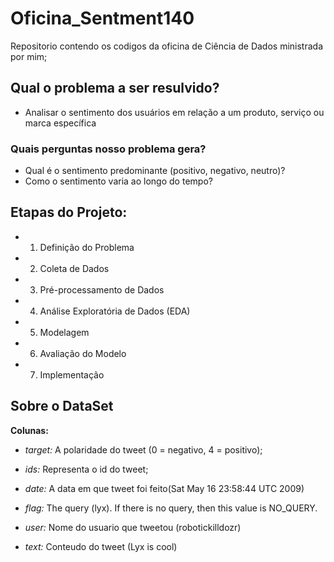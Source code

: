 # Oficina_Sentment140
Repositorio contendo os codigos da oficina de Ciência de Dados ministrada por mim;

## Qual o problema a ser resulvido?
-  Analisar o sentimento dos usuários em relação a um produto, serviço ou
marca específica

### Quais perguntas nosso problema gera?
- Qual é o sentimento predominante (positivo, negativo, neutro)?
- Como o sentimento varia ao longo do tempo?

## Etapas do Projeto:
- 1. Definição do Problema
- 2. Coleta de Dados
- 3. Pré-processamento de Dados
- 4. Análise Exploratória de Dados (EDA)
- 5. Modelagem
- 6. Avaliação do Modelo
- 7. Implementação

## Sobre o DataSet
**Colunas:**
- *target:* A polaridade do tweet (0 = negativo, 4 = positivo);

- *ids:* Representa o id do tweet;

- *date:* A data em que tweet foi feito(Sat May 16 23:58:44 UTC 2009)

- *flag:* The query (lyx). If there is no query, then this value is NO_QUERY.

- *user:* Nome do usuario que tweetou (robotickilldozr)

- *text:* Conteudo do tweet (Lyx is cool)
